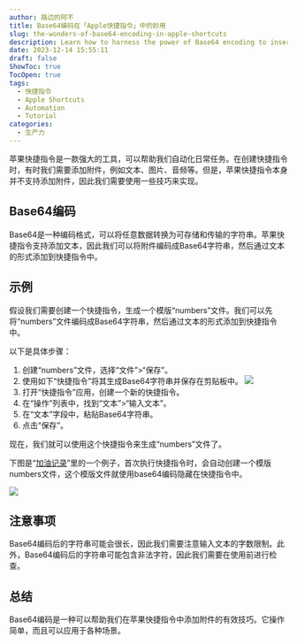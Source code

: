 ```yaml
---
author: 路边的阿不
title: Base64编码在「Apple快捷指令」中的妙用
slug: the-wonders-of-base64-encoding-in-apple-shortcuts
description: Learn how to harness the power of Base64 encoding to insert attachments into Apple Shortcuts actions, boosting the efficiency and functionality of your daily errands beyond the obvious.
date: 2023-12-14 15:55:11
draft: false
ShowToc: true
TocOpen: true
tags:
  - 快捷指令
  - Apple Shortcuts
  - Automation
  - Tutorial
categories:
  - 生产力
---
```

苹果快捷指令是一款强大的工具，可以帮助我们自动化日常任务。在创建快捷指令时，有时我们需要添加附件，例如文本、图片、音频等。但是，苹果快捷指令本身并不支持添加附件，因此我们需要使用一些技巧来实现。

## Base64编码

Base64是一种编码格式，可以将任意数据转换为可存储和传输的字符串。苹果快捷指令支持添加文本，因此我们可以将附件编码成Base64字符串，然后通过文本的形式添加到快捷指令中。

## 示例

假设我们需要创建一个快捷指令，生成一个模版“numbers”文件。我们可以先将“numbers”文件编码成Base64字符串，然后通过文本的形式添加到快捷指令中。

以下是具体步骤：

1. 创建“numbers”文件，选择“文件”>“保存”。
2. 使用如下“快捷指令”将其生成Base64字符串并保存在剪贴板中。
![](imgs/posts/2023-12-14-the-wonders-of-base64-encoding-in-apple-shortcuts/1.webp)
1. 打开“快捷指令”应用，创建一个新的快捷指令。
2. 在“操作”列表中，找到“文本”>“输入文本”。
3. 在“文本”字段中，粘贴Base64字符串。
4. 点击“保存”。

现在，我们就可以使用这个快捷指令来生成“numbers”文件了。

下图是“[加油记录](https://github.com/caol64/apple-shortcuts/blob/main/FuelingRecord/README.md)”里的一个例子，首次执行快捷指令时，会自动创建一个模版numbers文件，这个模版文件就使用base64编码隐藏在快捷指令中。

![](imgs/posts/2023-12-14-the-wonders-of-base64-encoding-in-apple-shortcuts/2.webp)

## 注意事项

Base64编码后的字符串可能会很长，因此我们需要注意输入文本的字数限制。此外，Base64编码后的字符串可能包含非法字符，因此我们需要在使用前进行检查。

## 总结

Base64编码是一种可以帮助我们在苹果快捷指令中添加附件的有效技巧。它操作简单，而且可以应用于各种场景。